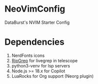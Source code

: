 # NeoVimConfig
DataBurst's NVIM Starter Config


# Dependencies

1. NerdFonts icons
2. [RipGrep](https://github.com/BurntSushi/ripgrep) for livegrep in telescope
3. python3-venv for lsp servers
4. Node.js >= 18.x for Copilot
5. LuaRocks for Org support (Neorg plugin)
